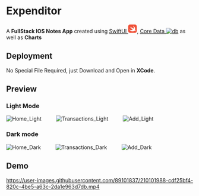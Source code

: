 # Expenditor
A <b>FullStack IOS Notes App</b> created using <a href="https://developer.apple.com/xcode/swiftui/">SwiftUI <img src="https://github.com/devicons/devicon/blob/master/icons/swift/swift-original.svg" alt="icon" height="24" width="24" /></a>, <a href="https://developer.apple.com/documentation/coredata">Core Data <img src="https://miro.medium.com/max/300/1*nm4j_6GfwWpqhuSPlbO-sg.png" alt="db" hieght="24" width="24" /></a> as well as <b>Charts</b>

## Deployment

No Special File Required, just Download and Open in <b>XCode</b>.


## Preview

### Light Mode

<div>
<img src="https://user-images.githubusercontent.com/89101837/210102000-f7d529d6-7c07-4c10-9a1e-00bd9c31b6f3.png" alt="Home_Light" height="500" />
&nbsp;&nbsp;&nbsp;&nbsp;&nbsp;&nbsp;&nbsp;&nbsp;
<img src="https://user-images.githubusercontent.com/89101837/210102002-5116abc7-f794-42f8-9ad1-b2a1b9635398.png" alt="Transactions_Light" height="500" />
  &nbsp;&nbsp;&nbsp;&nbsp;&nbsp;&nbsp;&nbsp;&nbsp;
<img src="https://user-images.githubusercontent.com/89101837/210102004-3463f290-1030-4735-b106-071568eb7039.png" alt="Add_Light" height="500" />
</div>

### Dark mode
<div>
<img src="https://user-images.githubusercontent.com/89101837/210102005-ee24822d-36e9-4423-9d8c-995d3bb99012.png" alt="Home_Dark" height="500" />
  &nbsp;&nbsp;&nbsp;&nbsp;&nbsp;&nbsp;&nbsp;&nbsp;
<img src="https://user-images.githubusercontent.com/89101837/210102007-6e64c4dd-967b-4db8-aaf0-c6cb4a52e49b.png" alt="Transactions_Dark" height="500" />
  &nbsp;&nbsp;&nbsp;&nbsp;&nbsp;&nbsp;&nbsp;&nbsp;
<img src="https://user-images.githubusercontent.com/89101837/210102009-9506da08-7665-4f0c-ad8b-e20c289c5373.png" alt="Add_Dark" height="500" />
</div>


## Demo



https://user-images.githubusercontent.com/89101837/210101988-cdf25bf4-820c-4be5-a63c-2da1e963d7db.mp4


